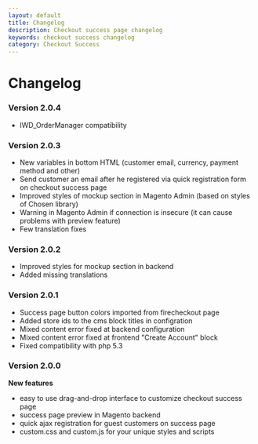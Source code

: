 ```yaml
---
layout: default
title: Changelog
description: Checkout success page changelog
keywords: checkout success changelog
category: Checkout Success
---
```


# Changelog

### Version 2.0.4

 -  IWD_OrderManager compatibility

### Version 2.0.3

 -  New variables in bottom HTML (customer email, currency, payment method and
    other)
 -  Send customer an email after he registered via quick registration form on
    checkout success page
 -  Improved styles of mockup section in Magento Admin (based on styles of
    Chosen library)
 -  Warning in Magento Admin if connection is insecure (it can cause problems
    with preview feature)
 -  Few translation fixes

### Version 2.0.2

 -  Improved styles for mockup section in backend
 -  Added missing translations

### Version 2.0.1

 -  Success page button colors imported from firecheckout page
 -  Added store ids to the cms block titles in configration
 -  Mixed content error fixed at backend configuration
 -  Mixed content error fixed at frontend "Create Account" block
 -  Fixed compatibility with php 5.3

### Version 2.0.0

**New features**

 -  easy to use drag-and-drop interface to customize checkout success page
 -  success page preview in Magento backend
 -  quick ajax registration for guest customers on success page
 -  custom.css and custom.js for your unique styles and scripts
